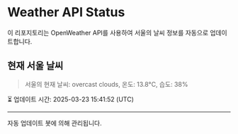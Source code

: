 
# Weather API Status

이 리포지토리는 OpenWeather API를 사용하여 서울의 날씨 정보를 자동으로 업데이트합니다.

## 현재 서울 날씨
> 서울의 현재 날씨: overcast clouds, 온도: 13.8°C, 습도: 38%

⏳ 업데이트 시간: 2025-03-23 15:41:52 (UTC)

---
자동 업데이트 봇에 의해 관리됩니다.
